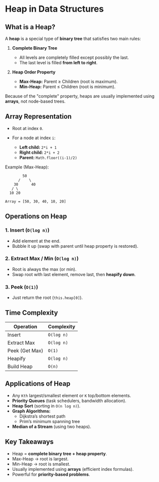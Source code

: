 # Heap in Data Structures

## What is a Heap?

A **heap** is a special type of **binary tree** that satisfies two main rules:

1. **Complete Binary Tree**

   * All levels are completely filled except possibly the last.
   * The last level is filled **from left to right**.

2. **Heap Order Property**

   * **Max-Heap:** Parent ≥ Children (root is maximum).
   * **Min-Heap:** Parent ≤ Children (root is minimum).

Because of the "complete" property, heaps are usually implemented using **arrays**, not node-based trees.


## Array Representation

* Root at index `0`.
* For a node at index `i`:

  * **Left child:** `2*i + 1`
  * **Right child:** `2*i + 2`
  * **Parent:** `Math.floor((i-1)/2)`

Example (Max-Heap):

```
        50
      /    \
    30      40
   / \     
  10 20   

Array = [50, 30, 40, 10, 20]
```


## Operations on Heap

### 1. Insert (`O(log n)`)

* Add element at the end.
* Bubble it up (swap with parent until heap property is restored).


### 2. Extract Max / Min (`O(log n)`)

* Root is always the max (or min).
* Swap root with last element, remove last, then **heapify down**.


### 3. Peek (`O(1)`)

* Just return the root (`this.heap[0]`).


## Time Complexity

| Operation      | Complexity |
| -------------- | ---------- |
| Insert         | `O(log n)` |
| Extract Max    | `O(log n)` |
| Peek (Get Max) | `O(1)`     |
| Heapify        | `O(log n)` |
| Build Heap     | `O(n)`     |


## Applications of Heap

* Any `Kth` largest/smallest element or `K` top/bottom elements.
* **Priority Queues** (task schedulers, bandwidth allocation).
* **Heap Sort** (sorting in `O(n log n)`).
* **Graph Algorithms:**
  * Dijkstra’s shortest path
  * Prim’s minimum spanning tree
* **Median of a Stream** (using two heaps).


## Key Takeaways

* Heap = **complete binary tree + heap property**.
* Max-Heap → root is largest.
* Min-Heap → root is smallest.
* Usually implemented using **arrays** (efficient index formulas).
* Powerful for **priority-based problems**.


